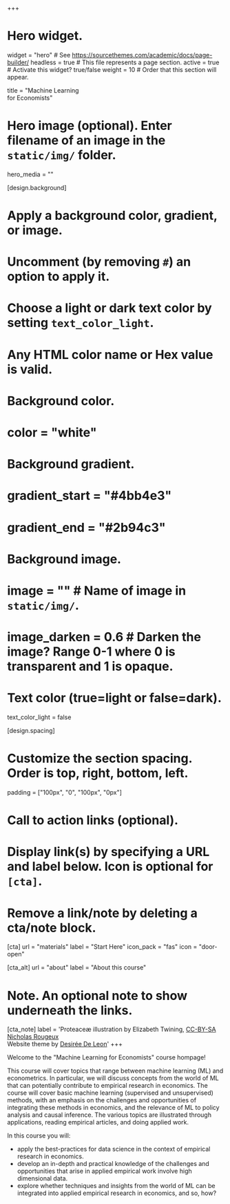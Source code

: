 +++
# Hero widget.
widget = "hero"  # See https://sourcethemes.com/academic/docs/page-builder/
headless = true  # This file represents a page section.
active = true  # Activate this widget? true/false
weight = 10  # Order that this section will appear.

title = "Machine Learning<br>for Economists"

# Hero image (optional). Enter filename of an image in the `static/img/` folder.
hero_media = ""

[design.background]
  # Apply a background color, gradient, or image.
  #   Uncomment (by removing `#`) an option to apply it.
  #   Choose a light or dark text color by setting `text_color_light`.
  #   Any HTML color name or Hex value is valid.

  # Background color.
  # color = "white"
  
  # Background gradient.
  # gradient_start = "#4bb4e3"
  # gradient_end = "#2b94c3"
  
  # Background image.
  # image = ""  # Name of image in `static/img/`.
  # image_darken = 0.6  # Darken the image? Range 0-1 where 0 is transparent and 1 is opaque.

  # Text color (true=light or false=dark).
  text_color_light = false
  
[design.spacing]
  # Customize the section spacing. Order is top, right, bottom, left.
  padding = ["100px", "0", "100px", "0px"]

# Call to action links (optional).
#   Display link(s) by specifying a URL and label below. Icon is optional for `[cta]`.
#   Remove a link/note by deleting a cta/note block.
[cta]
  url = "materials"
  label = "Start Here"
  icon_pack = "fas"
  icon = "door-open"
  
[cta_alt]
  url = "about"
  label = "About this course"

# Note. An optional note to show underneath the links.
[cta_note]
  label = 'Proteaceæ illustration by Elizabeth Twining, [CC-BY-SA Nicholas Rougeux]((https://www.c82.net/twining/plants/?id=118))<br>Website theme by [Desirée De Leon](http://desiree.rbind.io/)'
+++

Welcome to the "Machine Learning for Economists" course hompage!

This course will cover topics that range between machine learning (ML) and econometrics. In particular, we will discuss concepts from the world of ML that can potentially contribute to empirical research in economics. The course will cover basic machine learning (supervised and unsupervised) methods, with an emphasis on the challenges and opportunities of integrating these methods in economics, and the relevance of ML to policy analysis and causal inference. The various topics are illustrated through applications, reading empirical articles, and doing applied work.

In this course you will:

+ apply the best-practices for data science in the context of empirical research in economics.
+ develop an in-depth and practical knowledge of the challenges and opportunities that arise in applied empirical work involve high dimensional data.  
+ explore whether techniques and insights from the world of ML can be integrated into applied empirical research in economics, and so, how?
